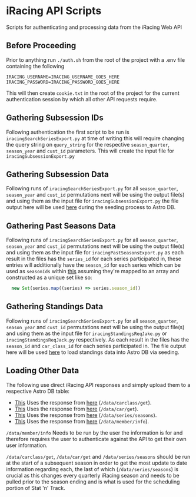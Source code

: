 # iRacing API Scripts

Scripts for authenticating and processing data from the iRacing Web API

## Before Proceeding

Prior to anything run `./auth.sh` from the root of the project with a .env file containing the following

`IRACING_USERNAME=IRACING_USERNAME_GOES_HERE`
`IRACING_PASSWORD=IRACING_PASSWORD_GOES_HERE`

This will then create `cookie.txt` in the root of the project for the current authentication session by which all other API requests require.

## Gathering Subsession IDs

Following authentication the first script to be run is `iracingSearchSeriesExport.py` at time of writing this will require changing the query string on `query_string` for the respective `season_quarter`, `season_year` and `cust_id` parameters. This will create the input file for `iracingSubsessionExport.py`

## Gathering Subsession Data

Following runs of `iracingSearchSeriesExport.py` for all `season_quarter`, `season_year` and `cust_id` permutations next will be using the output file(s) and using them as the input file for `iracingSubsessionExport.py` the file output here will be used [here](https://github.com/Shinsina/Stat-N-Track/blob/master/db/seed.ts#L115) during the seeding process to Astro DB.

## Gathering Past Seasons Data

Following runs of `iracingSearchSeriesExport.py` for all `season_quarter`, `season_year` and `cust_id` permutations next will be using the output file(s) and using them as the input file for `iracingPastSeasonsExport.py` as each result in the files has the `series_id` for each series participated in, these entries will additionally have the `season_id` for each series which can be used as `seasonIds` within [this](https://github.com/Shinsina/Stat-N-Track/blob/master/db/seed.ts#L89) assuming they're mapped to an array and constructed as a unique set like so:

```js
  new Set(series.map((series) => series.season_id))
```

## Gathering Standings Data

Following runs of `iracingSearchSeriesExport.py` for all `season_quarter`, `season_year` and `cust_id` permutations next will be using the output file(s) and using them as the input file for `iracingStandingsReqJake.py` or `iracingStandingsReqJack.py` respectively. As each result in the files has the `season_id` and `car_class_id` for each series participated in. The file output here will be used [here](https://github.com/Shinsina/Stat-N-Track/blob/master/db/seed.ts#L101) to load standings data into Astro DB via seeding.

## Loading Other Data

The following use direct iRacing API responses and simply upload them to a respective Astro DB table:

- [This](https://github.com/Shinsina/Stat-N-Track/blob/master/db/seed.ts#L75) Uses the response from [here](https://members-ng.iracing.com/data/carclass/get) (`/data/carclass/get`).
- [This](https://github.com/Shinsina/Stat-N-Track/blob/master/db/seed.ts#L63) Uses the response from [here](https://members-ng.iracing.com/data/car/get) (`/data/car/get`).
- [This](https://github.com/Shinsina/Stat-N-Track/blob/master/db/seed.ts#L78) Uses the response from [here](https://members-ng.iracing.com/data/series/seasons) (`/data/series/seasons`).
- [This](https://github.com/Shinsina/Stat-N-Track/blob/master/db/seed.ts#L49) Uses the response from [here](https://members-ng.iracing.com/data/member/info) (`/data/member/info`).

`/data/member/info` Needs to be run by the user the information is for and therefore requires the user to authenticate against the API to get their own user information.

`/data/carclass/get`, `/data/car/get` and `/data/series/seasons` should be run at the start of a subsequent season in order to get the most update to date information regarding each, the last of which (`/data/series/seasons`) is crucial as this changes every quarterly iRacing season and needs to be pulled prior to the season ending and is what is used for the scheduling portion of Stat 'n' Track.
